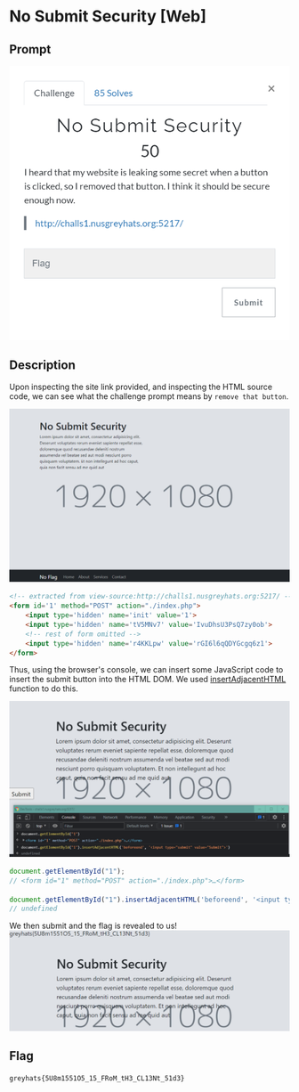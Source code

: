 # No Submit Security [Web]

## Prompt
![Image of prompt](./screenshots/no-submit-security-prompt.png)

## Description
Upon inspecting the site link provided, and inspecting the HTML source code, we can see what the challenge prompt means by `remove that button`.

![main page](./screenshots/no-submit-main-page.png)

``` html
<!-- extracted from view-source:http://challs1.nusgreyhats.org:5217/ -->
<form id='1' method="POST" action="./index.php">
    <input type='hidden' name='init' value='1'>
    <input type='hidden' name='tV5MNv7' value='IvuDhsU3PsQ7zy0ob'>
    <!-- rest of form omitted -->
    <input type='hidden' name='r4KKLpw' value='rGI6l6qQDYGcgq6z1'>
</form>
```

Thus, using the browser's console, we can insert some JavaScript code to insert the submit button into the HTML DOM. We used [insertAdjacentHTML](https://developer.mozilla.org/en-US/docs/Web/API/Element/insertAdjacentHTML) function to do this.

![inserting button](./screenshots/no-submit-add-submit.png)
``` js
document.getElementById("1");
// <form id=​"1" method=​"POST" action=​"./​index.php">​…​</form>​

document.getElementById("1").insertAdjacentHTML('beforeend', '<input type="submit" value="Submit">');
// undefined
```

We then submit and the flag is revealed to us!
![inserting button](./screenshots/no-submit-flag.png)

## Flag
`greyhats{5U8m1551O5_15_FRoM_tH3_CL13Nt_51d3}`